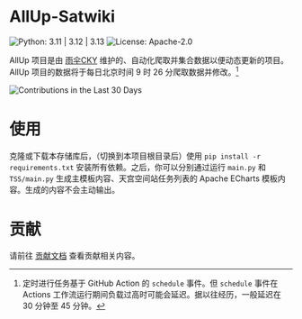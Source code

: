 # AllUp-Satwiki

![Python: 3.11 | 3.12 | 3.13](https://img.shields.io/badge/Python-3.11%20%7C%203.12%20%7C%203.13-python?style=social&logo=python&logoColor=blue) ![License: Apache-2.0](https://img.shields.io/github/license/yusancky/AllUp-Satwiki?style=social)

AllUp 项目是由 [雨伞CKY](https://github.com/yusancky) 维护的、自动化爬取并集合数据以便动态更新的项目。AllUp 项目的数据将于每日北京时间 9 时 26 分爬取数据并修改。[^1]

![Contributions in the Last 30 Days](https://repobeats.axiom.co/api/embed/3c013245586cfcc386dd553450db134d7617991c.svg)

# 使用

克隆或下载本存储库后，（切换到本项目根目录后）使用 `pip install -r requirements.txt` 安装所有依赖。之后，你可以分别通过运行 `main.py` 和 `TSS/main.py` 生成主模板内容、天宫空间站任务列表的 Apache ECharts 模板内容。生成的内容不会主动输出。

# 贡献

请前往 [贡献文档](/.github/CONTRIBUTING.md) 查看贡献相关内容。

[^1]: 定时进行任务基于 GitHub Action 的 `schedule` 事件。但 `schedule` 事件在 Actions 工作流运行期间负载过高时可能会延迟。据以往经历，一般延迟在 30 分钟至 45 分钟。
